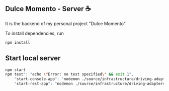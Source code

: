 ## Dulce Momento - Server :coffee:
 It is the backend of my personal project "Dulce Momento" 

To install dependencies, run
``` bash
npm install
```

## Start local server

``` bash
npm start
npm test": "echo \"Error: no test specified\" && exit 1",
    "start-console-app": "nodemon ./source/infrastructure/driving-adapters/console/console.ts",
    "start-rest-app": "nodemon ./source/infrastructure/driving-adapters/api-rest/start.ts",
```
